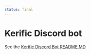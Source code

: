 ```yaml
---
status: final
---
```

# Kerific Discord bot

See the [Kerific Discord Bot README.MD](https://github.com/kordwarshuis/kerific-discord-bot/blob/main/README.md)
